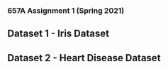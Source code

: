 ### 657A Assignment 1 (Spring 2021)

## Dataset 1 - Iris Dataset
## Dataset 2 - Heart Disease Dataset
